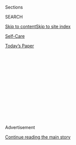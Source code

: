 <div id="app">

<div>

<div>

<div>

<div class="NYTAppHideMasthead css-1q2w90k e1suatyy0">

<div class="section css-ui9rw0 e1suatyy2">

<div class="css-eph4ug er09x8g0">

<div class="css-6n7j50">

</div>

<span class="css-1dv1kvn">Sections</span>

<div class="css-10488qs">

<span class="css-1dv1kvn">SEARCH</span>

</div>

[Skip to content](#site-content)[Skip to site
index](#site-index)

</div>

<div id="masthead-section-label" class="css-1wr3we4 eaxe0e00">

[Self-Care](https://www.nytimes.com/section/style/self-care/)

</div>

<div class="css-10698na e1huz5gh0">

</div>

</div>

<div id="masthead-bar-one" class="section hasLinks css-15hmgas e1csuq9d3">

<div class="css-uqyvli e1csuq9d0">

</div>

<div class="css-1uqjmks e1csuq9d1">

</div>

<div class="css-9e9ivx">

[](https://myaccount.nytimes.com/auth/login?response_type=cookie&client_id=vi)

</div>

<div class="css-1bvtpon e1csuq9d2">

[Today’s
Paper](https://www.nytimes.com/section/todayspaper)

</div>

</div>

</div>

</div>

<div data-aria-hidden="false">

<div id="site-content" data-role="main">

<div>

<div class="css-1aor85t" style="opacity:0.000000001;z-index:-1;visibility:hidden">

<div class="css-1hqnpie">

<div class="css-epjblv">

<span class="css-17xtcya">[Self-Care](/section/style/self-care/)</span><span class="css-x15j1o">|</span><span class="css-fwqvlz">What
Is the Keto Diet and Does It
Work?</span>

</div>

<div class="css-k008qs">

<div class="css-1iwv8en">

<span class="css-18z7m18"></span>

<div>

</div>

</div>

<span class="css-1n6z4y">https://nyti.ms/2rQUjfS</span>

<div class="css-1705lsu">

<div class="css-4xjgmj">

<div class="css-4skfbu" data-role="toolbar" data-aria-label="Social Media Share buttons, Save button, and Comments Panel with current comment count" data-testid="share-tools">

  - 
  - 
  - 
  - 
    
    <div class="css-6n7j50">
    
    </div>

  - 

</div>

</div>

</div>

</div>

</div>

</div>

<div id="NYT_TOP_BANNER_REGION" class="css-13pd83m">

</div>

<div id="top-wrapper" class="css-1sy8kpn">

<div id="top-slug" class="css-l9onyx">

Advertisement

</div>

[Continue reading the main
story](#after-top)

<div class="ad top-wrapper" style="text-align:center;height:100%;display:block;min-height:250px">

<div id="top" class="place-ad" data-position="top" data-size-key="top">

</div>

</div>

<div id="after-top">

</div>

</div>

<div>

<div id="sponsor-wrapper" class="css-1hyfx7x">

<div id="sponsor-slug" class="css-19vbshk">

Supported by

</div>

[Continue reading the main
story](#after-sponsor)

<div id="sponsor" class="ad sponsor-wrapper" style="text-align:center;height:100%;display:block">

</div>

<div id="after-sponsor">

</div>

</div>

<div class="css-186x18t">

Scam or Not

</div>

<div class="css-1vkm6nb ehdk2mb0">

# What Is the Keto Diet and Does It Work?

</div>

Yes. But we don’t know how effective, or for how
long.

<div class="css-79elbk" data-testid="photoviewer-wrapper">

<div class="css-z3e15g" data-testid="photoviewer-wrapper-hidden">

</div>

<div class="css-1a48zt4 ehw59r15" data-testid="photoviewer-children">

![<span class="css-cnj6d5 e1z0qqy90" itemprop="copyrightHolder"><span class="css-1ly73wi e1tej78p0">Credit...</span><span><span>Photo
Illustration by The New York
Times</span></span></span>](https://static01.nyt.com/images/2020/01/02/fashion/02scams-keto-1/02scams-keto-1-articleLarge.jpg?quality=75&auto=webp&disable=upscale)

</div>

</div>

<div class="css-18e8msd">

<div class="css-vp77d3 epjyd6m0">

<div class="css-1baulvz">

By <span class="css-1baulvz last-byline" itemprop="name">Dawn
MacKeen</span>

</div>

</div>

  - 
    
    <div class="css-ld3wwf e16638kd2">
    
    Published Jan. 2, 2020Updated Jan. 6,
    2020
    
    </div>

  - 
    
    <div class="css-4xjgmj">
    
    <div class="css-pvvomx" data-role="toolbar" data-aria-label="Social Media Share buttons, Save button, and Comments Panel with current comment count" data-testid="share-tools">
    
      - 
      - 
      - 
      - 
        
        <div class="css-6n7j50">
        
        </div>
    
      - 
    
    </div>
    
    </div>

</div>

</div>

<div class="section meteredContent css-1r7ky0e" name="articleBody" itemprop="articleBody">

<div class="css-1fanzo5 StoryBodyCompanionColumn">

<div class="css-53u6y8">

A recent
[survey](https://www.lpollockpr.com/in-the-news/nutrition-experts-forecast-2020-will-usher-in-the-ultimate-food-revolution/)
of registered dietitians named the low-carbohydrate keto diet yet again
as the most popular diet in the United States. Powering this diet is
fat, and loads of it — all the way up to a hefty 90 percent of one’s
daily calories.

Its fans (and marketers) feed social media with before and after photos,
crediting the diet for life-altering weight loss or other effects. They
swirl butter into their coffee, load up on cheese and eat lonely burgers
without their bestie: the bun. Staples like whole grains, legumes, fruit
and starchy vegetables are being largely pushed off the plate as
devotees strive for ketosis — when the body begins to burn fat instead
of glucose as its primary energy source.

“America is in a state of carbophobia,” said Whitney Linsenmeyer, a
spokeswoman for the Academy of Nutrition and Dietetics.

</div>

</div>

<div class="css-1fanzo5 StoryBodyCompanionColumn">

<div class="css-53u6y8">

The diet is hailed for dropping pounds, burning more calories, reducing
hunger, managing **** diabetes, treating drug resistant epilepsy,
improving blood pressure and lowering cholesterol, as well as
triglycerides, the major storage form of fat in the body. People have
reported improved concentration, too. “We see pretty dramatic benefits,”
said Dr. William Yancy, director of the Duke Diet and Fitness Center.

</div>

</div>

<div>

</div>

<div class="css-1fanzo5 StoryBodyCompanionColumn">

<div class="css-53u6y8">

First, a word: Choosing an eating plan or an approach to eating is very
personal. Everyone’s body, tastes and background are unique. The best
approach to food intake is one in which you are healthy and nurtured and
which matches your social and cultural preference. If you want guidance,
it’s recommended you consult with a registered dietitian.

-----

## What is the ketogenic diet?

A “typical” [ketogenic
diet](https://www.hsph.harvard.edu/nutritionsource/healthy-weight/diet-reviews/ketogenic-diet/)
consists of at least 70 percent of calories derived from fat, less than
10 percent from carbs and less than 20 percent from protein. The
ketogenic diet, long used to treat epilepsy in children, calls for 90
percent of daily calories to come from fat, with the amount of protein
or carbs varying as long as it’s 4 grams of fat for every combined 1
gram of carb and protein, according to the American Epilepsy Society.
That can mean chowing down on a lot of cheese, butter, eggs, nuts,
salmon, bacon, olive oil and non-starchy vegetables such as broccoli,
cauliflower, greens and spinach. For the arithmetic-challenged, apps and
online programs can do the math for you. (No matter what, the keto diet
is vastly different than the USDA dietary
[recommendations](https://health.gov/dietaryguidelines/2015/resources/2015-2020_Dietary_Guidelines.pdf)
of 45 to 65 percent of one’s total calories to be carbohydrates, 20 to
35 percent from fat and 10 to 35 percent from protein.)

The goal of the ketogenic diet is to enter a state of ketosis through
fat metabolism. In a ketogenic state, the body uses primarily fat for
energy instead of carbohydrates; with low levels of carbohydrate, fats
can be converted into ketones to fuel the body.

</div>

</div>

<div class="css-1fanzo5 StoryBodyCompanionColumn">

<div class="css-53u6y8">

For ketosis, a typical adult must stay below 20 to 50 grams of net
carbohydrates — measured as total carbs minus fiber — each day. Crossing
that threshold is easy: a thick slice of bread adds 21 carbohydrates, a
medium apple 25 and a cup of milk 12. “It’s very restrictive,” said
Carla Prado, an associate professor and director of the University of
Alberta’s Human Nutrition Research Unit. It’s not just bread and soda
that are on the outs but high-sugar fruit and starchy veggies like
potatoes, as well as too much protein. Also, dieters have to be on high
alert for hidden **** carbs, often invisible to the eye, yet coating
that seemingly keto-friendly fried cheese.

-----

## Can I lose weight on the keto diet?

Yes. Certainly in the short-term, it appears that way. For the first two
to six months, there’s evidence that a very low-carbohydrate diet can
help you lose more weight than the standard high-carbohydrate, low-fat
diet, according to a new literature
[review](https://www.lipidjournal.com/article/S1933-2874\(19\)30267-3/pdf)
of low-carb diets by the National Lipid Association.

“By 12 months, that advantage is essentially gone,” said Carol F.
Kirkpatrick, director of Idaho State University’s Wellness Center, and
lead author of the new literature review.

After that, weight loss seems to equalize between those two popular diet
regimens. She said keto was best used to kick-start a diet, before
transitioning to a carb intake that you can adhere to for the longer
term.

-----

</div>

</div>

<div class="css-1fanzo5 StoryBodyCompanionColumn">

<div class="css-53u6y8">

## How long does it take to see results on the keto diet?

For some, it’s the promised land of diets. Instead of cringing through
carrot sticks, they can fill up guilt-free on chorizo with scrambled
eggs. Indeed, [some
evidence](https://onlinelibrary.wiley.com/doi/full/10.1111/obr.12230)
suggests that people feel less hungry while in ketosis, and have fewer
cravings.

“That’s why it’s become so popular for the general population,” said Dr.
Mackenzie C. Cervenka, medical director of Johns Hopkins Hospital’s
Adult Epilepsy Diet Center. “Because once you are in ketosis, it’s easy
to follow.” Usually, it takes between one to four days to enter the
state, doctors say, but it depends on many factors like activity level:
a runner, for example, may sprint there faster than a couch potato.

The keto diet appears to deliver fast results: The first pounds may seem
to slip off. That can be seductive but it’s likely water weight. Then,
dietitians say, it’s back to energy in minus energy out. You can
absolutely gain weight on any diet if you’re consuming 5,000 calories a
day, according to Dr. Linsenmeyer, who is also director of Saint Louis
University’s Didactic Program in Dietetics.

“It’s not like it is going to magically alter your metabolism to where
calories don’t matter anymore,” she said. And when resuming the carbs,
that water weight
returns.

-----

</div>

</div>

<div id="is-this-a-scam" class="section interactive-content interactive-size-scoop css-m2zfm8" data-id="100000006519225">

## Is This A Scam?

<div class="css-17ih8de interactive-body" data-sourceid="100000006519225">

<div class="g-story g-freebird g-max-limit" data-preview-slug="2019-03-10-vi-freebird">

</div>

<div id="is-this-a-scam">

### Is ...

<div class="g-scams">

<span class="g-scam">
[](https://www.nytimes.com/2019/10/16/style/self-care/celery-juice-benefits.html)</span>

Celery Juice

<span class="g-comma"></span>

,

<span class="g-scam">
[](https://www.nytimes.com/2019/10/16/style/self-care/kombucha-benefits.html)</span>

Kombucha

<span class="g-comma"></span>

,

<span class="g-scam">
[](https://www.nytimes.com/2019/10/16/style/self-care/activated-charcoal-benefits.html)</span>

Activated Charcoal

<span class="g-comma"></span>

,

<span class="g-scam">
[](https://www.nytimes.com/2019/10/16/style/self-care/cbd-oil-benefits.html)</span>

CBD

<span class="g-comma"></span>

,

<span class="g-scam">
[](https://www.nytimes.com/2019/10/16/style/self-care/turmeric-benefits.html)</span>

Turmeric

<span class="g-comma"></span>

,

<span class="g-scam">
[](https://www.nytimes.com/2019/11/01/style/self-care/fish-oil-benefits.html)</span>

Fish Oil

<span class="g-comma"></span>

,

<span class="g-scam">
[](https://www.nytimes.com/2019/11/15/style/chlorophyll-benefits.html)</span>

Chlorophyll

<span class="g-comma"></span>

,

<span class="g-scam">
[](https://www.nytimes.com/2019/11/23/style/self-care/intermittent-fasting-benefits.html)</span>

Intermittent Fasting

<span class="g-comma"></span>

,

<span class="g-scam">
[](https://www.nytimes.com/2020/01/02/style/self-care/keto-diet-explained-benefits.html)</span>

The Keto Diet

<span class="g-comma"></span>

,

<span class="g-scam">
[](https://www.nytimes.com/2019/11/27/style/self-care/probiotics-benefits.html)</span>

Probiotics

<span class="g-comma"></span>

,

<span class="g-scam">
[](https://www.nytimes.com/2019/11/09/style/self-care/collagen-benefits.html)</span>

Collagen

<span class="g-comma"></span>

,

<span class="g-scam">
[](https://www.nytimes.com/2020/02/13/style/self-care/coffee-benefits.html)</span>

Coffee

<span class="g-comma"></span>

,

</div>

### A Scam?

<div id="g-tagline-wrap">

Facts about wellness.

Will these trends change your life — or

take your money?

</div>

</div>

</div>

</div>

<div class="css-1fanzo5 StoryBodyCompanionColumn">

<div class="css-53u6y8">

-----

## But can the ketogenic diet help to burn more calories?

There is some evidence that it can. The research is limited and
conflicting here too. It may be a very small effect, and not meaningful
for weight control. That’s what one
[study](https://www.ncbi.nlm.nih.gov/pmc/articles/PMC4962163/) found. In
it, 17 obese or overweight volunteers moved into metabolic wards for two
months and had every last spoonful of food monitored. (This recounting
of the science uses definitional terms like “obese” to be clear about
the subjects of research studies.) For the first month, they consumed a
high-carb diet; for the second, they had a ketogenic one, with both
plans equal in calories.

“We fed them every morsel of food that they ate,” said Kevin Hall,
integrative physiology section chief for the National Institute of
Diabetes and Digestive and Kidney Diseases’ Laboratory of Biological
Modeling. “There were no cheat days.” In the end, though the
participants’ insulin levels did decrease while eating the bunless
burger, the subjects didn’t lose more fat than when they had bread. The
study was limited, though, by having a small sample size, and not having
a comparison group that wasn’t on the back-to-back regimens.

For some, a low-carb diet can be appealing. That doesn’t mean that diet
is superior, according to a study that followed 609 overweight adults on
either a low-carb or a low-fat diet for a year. In the end, both groups
shed almost the same amount on average — about 12 to 13 pounds,
according to the randomized clinical
[trial](https://jamanetwork.com/journals/jama/fullarticle/2673150?resultClick=1)
that examined a low-carb diet less restrictive than the keto. The
take-home message? “You can succeed on both,” said Christopher Gardner,
the lead author and a professor of medicine and nutrition scientist at
Stanford Prevention Research Center.

-----

## Does the ketogenic diet offer long-term benefits?

It’s not known yet. “If you tell people to go on this diet forever and
for a longer term, there is no evidence,” said Dr. Prado, of the
University of Alberta who co-authored a [narrative
review](https://jandonline.org/article/S2212-2672\(17\)30115-6/fulltext)
on the ketogenic diet as a possible therapy for cancer.

</div>

</div>

<div class="css-1fanzo5 StoryBodyCompanionColumn">

<div class="css-53u6y8">

The diet does help children with epilepsy: Nearly a third to two-thirds
of patients experience [50
percent](https://www.epilepsybehavior.com/article/S1525-5050\(11\)00112-0/fulltext)
fewer seizures after six months on the regimen. (Even back in [400
B.C.](https://www.ncbi.nlm.nih.gov/pmc/articles/PMC6123874/) people
fasted to treat epilepsy. And the ketogenic diet itself is nearly a
century old, having been popular to help with seizures until the
discovery of an anticonvulsant drug.) There are case studies on how [10
patients](https://www.clinicalnutritionjournal.com/article/S0261-5614\(17\)31399-7/fulltext)
with a rare condition fared on the diet for a decade, but most
well-designed studies in this field have not extended beyond two years.

-----

## Does a low-carb diet help people with diabetes?

Yes. “Carbohydrate is the biggest driver of blood sugar,” said Duke’s
Dr. Yancy, who sees a lot of promise in the diet helping those with
diabetes.

A new [randomized clinical
trial](https://jamanetwork.com/journals/jamainternalmedicine/article-abstract/2753678?utm_campaign=articlePDF%26utm_medium%3DarticlePDFlink%26utm_source%3DarticlePDF%26utm_content%3Djamainternmed.2019.4802)
enrolled 263 adults with Type 2 diabetes into group medical visits, with
half receiving medication adjustment for better blood sugar control, and
the others undergoing weight management counseling using a low-carb
diet. (All participants of the study had a BMI that fell within the
range of overweight or obese.) Both groups experienced lowered average
blood sugar levels at the end of 48 weeks, according to findings in the
Journal of the American Medical Association Internal Medicine. However,
the weight management group on the low-carb diet slimmed down more,
required less medication and had fewer problematic low blood sugar
episodes.

For those with Type 2 diabetes, a low-carb diet seems to improve average
blood sugar levels better in the first year than the high-carbohydrate,
low-fat diet. After that time period, the review by the National Lipid
Association found that difference almost disappears — but with a very
important benefit: the low-carb participants were able to use less
medication. “People like that because they don’t like to be on diabetes
medicines,” Dr. Yancy said.

-----

</div>

</div>

<div class="css-1fanzo5 StoryBodyCompanionColumn">

<div class="css-53u6y8">

## Is there a healthy way to eat more fat?

When Dr. Cervenka of Johns Hopkins Hospital starts her patients with
epilepsy on a low-carbohydrate diet, she doesn’t rule out saturated fats
from animal products. She wants them to get used to the new way of
eating. But if cholesterol levels climb and stay that way, she advises
them to shift to foods and oils with mono- and polyunsaturated fats like
avocados or olive oil.

While the diet’s effect on LDL (“bad” cholesterol) appears to be mixed,
the National Lipid Association’s review found that a very
low-carbohydrate diet does seem to improve HDL (commonly known as the
good cholesterol). Beyond a year, it seems these benefits don’t last,
much like in weight loss. Only lowered triglyceride levels seem to have
any staying power. Other findings: The evidence on blood pressure is
inconsistent, and the reports of improved mental clarity are not
supported by controlled studies.

-----

## What’s the effect of all that fatty meat on your health?

And what happens, for example, after cutting down fruits, legumes and
whole grains — all food that
[studies](https://www.ncbi.nlm.nih.gov/pubmed/?term=Mozaffarian+D.+Dietary+and+policy+priorities+for+cardiovascular+disease%2C+diabetes%2C+and+obesity%3A+a+comprehensive+review.+Circulation)
point to reducing cardiometabolic risk?

Dr. Neil J. Stone, a preventive cardiologist at Northwestern
University’s Feinberg School of Medicine, worries about this, having
seen the bad cholesterol levels of some of his patients on the keto diet
increase drastically. (It doesn’t happen to all but it does happen to
some.) “Any diet that raises major risk factors for coronary heart
disease puts patients at risk over the long term,” he said.

(There’s also much
[debate](https://www.atherosclerosis-journal.com/article/S0021-9150\(19\)31589-8/fulltext)
about LDL particles and whether the type that’s increasing with the keto
diet, larger LDL particles, doesn’t increase heart disease risk.)

</div>

</div>

<div class="css-1fanzo5 StoryBodyCompanionColumn">

<div class="css-53u6y8">

An [advisory](https://ahajournals.org/doi/10.1161/CIR.0000000000000510)
Dr. Stone co-authored by the American Heart Association stated that
lowering dietary saturated fat, like fatty meats and high-fat dairy, can
be beneficial. And swapping it for unsaturated fats like safflower oil
or olive oil may reduce the risk of cardiovascular disease. But before
going on any diet, he recommends you ask yourself: What are your goals?
Are they short-term or long-term? Can you get there without taking as
many risks?

There are many ways to interpret the keto diet. Some people will eat a
salad with chicken, dressed in olive oil, while others will feast on
stacks of bacon washed down by diet soda, the kind of diet known as
“dirty keto.” That’s eating anything, including processed foods, as
long as your carbs are low enough and your fat high enough to achieve
ketosis. The best diet is one that works for you, but if you want to try
this, they recommend avoiding trans fats like margarine, limiting
saturated fat by consuming lean cuts of beef and skinless chicken breast
and incorporating fatty fish like salmon into your diet. Reach for foods
high in unsaturated fats like avocado, nuts, seeds and olive oil.

Stanford’s Dr. Gardner also says he sees one common misconception about
keto: eating too much protein. Most amino acids in protein foods can be
converted into glucose in the body, undermining efforts to keep carb
intake low. “It drives me nuts that people don’t get it,” he said when
he sees people eat, for instance, steak after steak.

-----

## Are there side effects of the keto diet?

At first some can experience some stomach issues and GI distress.
“Ninety percent of calories from fat is probably going to be a shock
to the system,” said Dr. Linsenmeyer.

It’s crucial, doctors say, to consult with a dietitian or physician,
have cholesterol levels regularly checked, and replenish the fluids and
sodium lost by increased urination and the severe restriction of
carbohydrates. If not, within two to four days of beginning the diet,
that depletion can bring on the “keto flu” — symptoms like dizziness,
poor sleep and fatigue in some people.

</div>

</div>

<div class="css-1fanzo5 StoryBodyCompanionColumn">

<div class="css-53u6y8">

“Carbohydrates have a lot of nutrients that can help us maintain our
body function,” said Dr. Prado. On the diet, some people experience
“keto breath,” a halitosis likely caused by the production of acetone,
which is one of the ketone bodies.

Possible [side
effects](https://www.epilepsybehavior.com/article/S1525-5050\(11\)00112-0/abstract)
for patients with epilepsy starting the diet include constipation from
reduced fiber intake, vomiting, fatigue, hypoglycemia, worsening reflux
and increased frequency of seizures. The National Lipid Association
review urges that patients with lipid disorders (like high cholesterol
or triglycerides), a history of atherosclerotic cardiovascular disease
(such as having a heart attack or stroke), heart failure and kidney and
liver disease take caution if considering the diet. People on blood
thinners should take extra care.

-----

## Advice we can all agree on: Eat healthily. There is no quick fix.

Advice from the battling diet camps can be confusing. But Dr. Hall of
the National Institutes of Health **** said there is a middle ground:
“Can we get beyond this low-fat, low-carb diet wars, and look to where
people have this common piece of advice?” He said some versions of both
the low-fat and keto diets can be healthier than the standard American
diet, which is known as
[SAD](https://www.nytimes.com/2019/04/26/books/review/self-help-diet-weight-good-health.html)for
a reason. Low in [vegetables and
fruit](https://health.gov/dietaryguidelines/2015/guidelines/chapter-1/),
it’s filled with prepackaged foods with additives, added sugars and
unrecognizable ingredients.

Keto isn’t the only way to lose weight or change your life, obviously.
Dietitians say it is not essential to cut back on as many foods, since a
moderate low-carb diet may still hold
[benefits](https://doi.org/10.1038/s41430-017-0019-4) for diabetes or
weight loss.

One thing is certain: Any meaningful change starts with behavior. Are
you at a right point to make a change in your life? Dr. Yancy suggests
asking friends and family to support you, confer with a doctor,
incorporate physical activity and begin to think of it not as a
temporary measure but more of a lifestyle change.

</div>

</div>

<div class="css-1fanzo5 StoryBodyCompanionColumn">

<div class="css-53u6y8">

Whichever eating plan one chooses for 2020, Dr. Hall said certain
recommendations are nearly universal: cut down on refined carbs and
[ultra-processed
foods](https://www.cell.com/cell-metabolism/fulltext/S1550-4131\(19\)30248-7?_returnURL=https%3A%2F%2Flinkinghub.elsevier.com%2Fretrieve%2Fpii%2FS1550413119302487%3Fshowall%3Dtrue),
and consume more whole foods, particularly non-starchy vegetables, such
as broccoli, asparagus and spinach.

“It may be the ‘optimal diet’ lies somewhere between what has been
proposed historically — meaning the high-carbohydrate, low-fat diet —
and the ketogenic diet,” said Dr.
Cervenka.

</div>

</div>

<div id="XX-scam-horizontal-rule" class="section interactive-content interactive-size-scoop css-1fwl6kh" data-id="100000006520452">

<div class="css-17ih8de interactive-body" data-sourceid="100000006520452">

</div>

</div>

<div>

</div>

</div>

<div>

</div>

<div>

</div>

<div>

</div>

<div>

<div id="bottom-wrapper" class="css-1ede5it">

<div id="bottom-slug" class="css-l9onyx">

Advertisement

</div>

[Continue reading the main
story](#after-bottom)

<div id="bottom" class="ad bottom-wrapper" style="text-align:center;height:100%;display:block;min-height:90px">

</div>

<div id="after-bottom">

</div>

</div>

</div>

</div>

</div>

## Site Index

<div>

</div>

## Site Information Navigation

  - [© <span>2020</span> <span>The New York Times
    Company</span>](https://help.nytimes.com/hc/en-us/articles/115014792127-Copyright-notice)

<!-- end list -->

  - [NYTCo](https://www.nytco.com/)
  - [Contact
    Us](https://help.nytimes.com/hc/en-us/articles/115015385887-Contact-Us)
  - [Work with us](https://www.nytco.com/careers/)
  - [Advertise](https://nytmediakit.com/)
  - [T Brand Studio](http://www.tbrandstudio.com/)
  - [Your Ad
    Choices](https://www.nytimes.com/privacy/cookie-policy#how-do-i-manage-trackers)
  - [Privacy](https://www.nytimes.com/privacy)
  - [Terms of
    Service](https://help.nytimes.com/hc/en-us/articles/115014893428-Terms-of-service)
  - [Terms of
    Sale](https://help.nytimes.com/hc/en-us/articles/115014893968-Terms-of-sale)
  - [Site
    Map](https://spiderbites.nytimes.com)
  - [Help](https://help.nytimes.com/hc/en-us)
  - [Subscriptions](https://www.nytimes.com/subscription?campaignId=37WXW)

</div>

</div>

</div>

</div>

